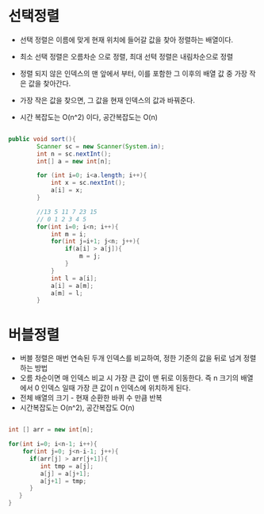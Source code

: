 # 선택정렬

- 선택 정렬은 이름에 맞게 현재 위치에 들어갈 값을 찾아 정렬하는 배열이다.
- 최소 선택 정렬은 오름차순 으로 정렬, 최대 선텩 정렬은 내림차순으로 정렬

- 정렬 되지 않은 인덱스의 맨 앞에서 부터, 이를 포함한 그 이후의 배열 값 중 가장 작은 값을 찾아간다.
- 가장 작은 값을 찾으면, 그 값을 현재 인덱스의 값과 바꿔준다.
- 시간 복잡도는 O(n^2) 이다, 공간복잡도는 O(n)

~~~java

public void sort(){
        Scanner sc = new Scanner(System.in);
        int n = sc.nextInt();
        int[] a = new int[n];

        for (int i=0; i<a.length; i++){
            int x = sc.nextInt();
            a[i] = x;
        }

        //13 5 11 7 23 15
        // 0 1 2 3 4 5
        for(int i=0; i<n; i++){
            int m = i;
            for(int j=i+1; j<n; j++){
                if(a[i] > a[j]){
                    m = j;
                }
            }
            int l = a[i];
            a[i] = a[m];
            a[m] = l;
        }

~~~



# 버블정렬

- 버블 정렬은 매번 연속된 두개 인덱스를 비교하여, 정한 기준의 값을 뒤로 넘겨 정렬하는 방법
- 오름 차순이면 매 인덱스 비교 시 가장 큰 값이 맨 뒤로 이동한다. 즉 n 크기의 배열에서 0 인덱스 일때 가장 큰 값이 n 인덱스에 위치하게 된다.
- 전체 배열의 크기 - 현재 순환한 바퀴 수 만큼 반복
- 시간복잡도는 O(n^2), 공간복잡도 O(n)

~~~java

int [] arr = new int[n];

for(int i=0; i<n-1; i++){
    for(int j=0; j<n-i-1; j++){
      if(arr[j] > arr[j+1]){
         int tmp = a[j];
         a[j] = a[j+1];
         a[j+1] = tmp; 
      }    
   }
}



~~~ 
